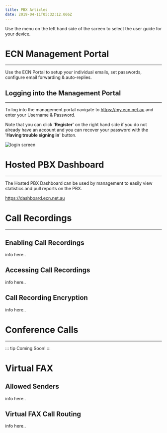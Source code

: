 ```yaml
---
title: PBX Articles
date: 2019-04-11T05:32:12.066Z
---
```

Use the menu on the left hand side of the screen to select the user guide for your device.

# ECN Management Portal
---
Use the ECN Portal to setup your individual emails, set passwords, configure email forwarding & auto-replies.

## Logging into the Management Portal
---

To log into the management portal navigate to <https://my.ecn.net.au> and enter your Username & Password.

Note that you can click '**Register**' on the right hand side if you do not already have an account and you can recover your password with the '**Having trouble signing in**' button.

![login screen](/images/screen-shot-2019-04-15-at-2.49.17-pm.png)

# Hosted PBX Dashboard
--- 
The Hosted PBX Dashboard can be used by management to easily view statistics and pull reports on the PBX.

<https://dashboard.ecn.net.au>

# Call Recordings
---
## Enabling Call Recordings

info here..

## Accessing Call Recordings

info here..

## Call Recording Encryption

info here.. 

# Conference Calls
---
::: tip
Coming Soon! 
:::

# Virtual FAX

## Allowed Senders

info here.. 

## Virtual FAX Call Routing

info here..
